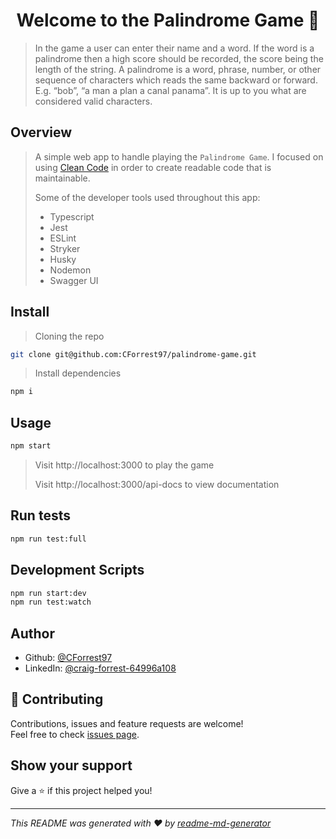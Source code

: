<h1 align="center">Welcome to the Palindrome Game 👋</h1>
<!-- <p>
  <a href="abc.com" target="_blank">
    <img alt="Documentation" src="https://img.shields.io/badge/documentation-yes-brightgreen.svg" />
  </a>
</p> -->

> In the game a user can enter their name and a word. If the word is a palindrome then a high score should be recorded, the score being the length of the string. A palindrome is a word, phrase, number, or other sequence of characters which reads the same backward or forward. E.g. “bob”, “a man a plan a canal panama”. It is up to you what are considered valid characters.

## Overview

> A simple web app to handle playing the `Palindrome Game`. I focused on using [Clean Code](https://gist.github.com/wojteklu/73c6914cc446146b8b533c0988cf8d29) in order to create readable code that is maintainable.
>
> Some of the developer tools used throughout this app:
>
> - Typescript
> - Jest
> - ESLint
> - Stryker
> - Husky
> - Nodemon
> - Swagger UI

## Install

> Cloning the repo

```sh
git clone git@github.com:CForrest97/palindrome-game.git
```

> Install dependencies

```sh
npm i
```

## Usage

```sh
npm start
```

> Visit http://localhost:3000 to play the game
>
> Visit http://localhost:3000/api-docs to view documentation

## Run tests

```sh
npm run test:full
```

## Development Scripts

```sh
npm run start:dev
npm run test:watch
```

## Author

- Github: [@CForrest97](https://github.com/CForrest97)
- LinkedIn: [@craig-forrest-64996a108](https://linkedin.com/in/craig-forrest-64996a108)

## 🤝 Contributing

Contributions, issues and feature requests are welcome!<br />Feel free to check [issues page](https://github.com/CForrest97/palindrome-game/issues).

## Show your support

Give a ⭐️ if this project helped you!

---

_This README was generated with ❤️ by [readme-md-generator](https://github.com/kefranabg/readme-md-generator)_
